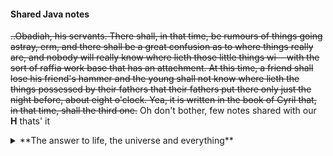 #### Shared Java notes

~~..Obadiah, his servants. There shall, in that time, be rumours of things going astray, erm, and there shall be a great confusion as to where things really are, and nobody will really know where lieth those little things wi-- with the sort of raffia work base that has an attachment. At this time, a friend shall lose his friend's hammer and the young shall not know where lieth the things possessed by their fathers that their fathers put there only just the night before, about eight o'clock. Yea, it is written in the book of Cyril that, in that time, shall the third one.~~ Oh don't bother, few notes shared with our __H__ thats' it

<details><summary> **The answer to life, the universe and everything** </summary>
```
 ____   _     _
|  __ \(_)   | |
| |  | |_ ___| |_ __ _ _ __   ___ ___
| |  | | / __| __/ _` | '_ \ / __/ _ \
| |__| | \__ \ || (_| | | | | (_|  __/
|_____/|_|___/\__\__,_|_| |_|\___\___|
                   ______
                  / /___ \
                 / /  __) |
                < <  |__ <
                 \ \ ___) |
                  \_\____/
         __  __       _       _        _
        |  \/  |     (_)     | |      (_)
        | \  / | __ _ _ _ __ | |_ __ _ _ _ __
        | |\/| |/ _` | | '_ \| __/ _` | | '_ \
        | |  | | (_| | | | | | || (_| | | | | |
        |_|  |_|\__,_|_|_| |_|\__\__,_|_|_| |_|
```
<!---
general purpose, highlevel, object oriented programming
platform independant
lowlevel : 0,1 (binary digits)
assembly : pnemonic codes (mov,jump, reg, sub, add)
high level: like english (print, scanner(scanf)
assembler : convert assembly code into machine code
compiler: hll to machine code
interpretor: hll to machine code ( .class into machine code)

JDK : Java Development kit  (code)
JRE : Java Runtime environment (run)

compiler - compiles the .java code : .class(bytecode)
<!--- Comments are Fun --->
class >> JRE (JVM >> java virtual machine >> interpretor) >> binary digits (0,1) -->

#### • Principium
** •identifiers **
- User defined ➛ variables, classes, functions
- In context and relevant
  `eg: firstname, age, phone, employeecode`

•keywords
   <!--- --> is working :)
  Reserved set of words with an agreed upon meaning
  ex:
  - `int  -- whole numbers`
  - `float -- decimal numbers`
  - `break  -- stop the execution`


```java
package oops;
    import java.util.Scanner;
    public class Books
    {
      private int bookid;
      private String bookname;
      private float price;
      public void getBooks() //user defined methods
      {
        Scanner sc = new Scanner(System.in);
        System.out.println("Enter bookid, name and price:");
        bookid = sc.nextInt();
        bookname = sc.next();
        price = sc.nextFloat();
        }
    
      public void showBooks()
      {
        System.out.println("Book id:" + bookid);
        System.out.println("Book Name:" + bookname);
        System.out.println("Price:" + price);
      }
        }
```
----------
### • variable
  - user defined placeholder that points to a temporary memory location
  - Enables the easy ___ identification-storage-and-retrieval__ memory location(store/retrieve)


  declaration
  ----------
```java
      datatype variablename1, var2....var n;
```


  ex

    int age;

    String name,address;


  rules:
  -----

  1. starts with alphapets
  2. dont use keywords
  3. spl characters not allowed except _
  4. case sensitive (age, AGE)
  5. max length : 32 chars

Constants:
----------
  value of the variable cannot be changed - during the time of execution

  final - keyword

  ex:

    final float PI=3.14f;
    final int CODE=123;

DataTypes:
----------

  specifies the type of data to be stored into a variable , return value of the method.


** primitive types

** non primitive types

primitive types
----------------

  directly assign values

  >> int , short, long
  >> float, double
  >> char     -any characters/ numbers denoted within single quot 'a', '3' ...
  >> boolean    - true / false
  >> byte

non-primitive
-------------
  String
  object

characterset
--------------
alphapets a-z, A-Z
numbers   0-9
spl chars !@~#$%^&*()_+\][{}|"':;?/>.<,-
white spaces  horiz, verti

Operators
----------

  Symbol which performs specific tasks

assignment    =

arithmetic    + - * / %

relational/comparison   < <= > >= == !=       true/false

Logical     && || !         true/false

increment   ++

decrement   --

conditional     ?:    condition ? true : false


Basic input / output
---------------------

  output:

    System.out.println("msg to be print");

  input:

    import java.util.Scanner;   //importing the library files (packages)

    Scanner obj = new Scanner(System.in);

Structure of java program
-------------------------


package;

in-built package; (JRE lib)

class definition
{

  //variables.

  //methods

}

----------------------

program compile & execution
---------------------------

  compilation:

      javac classname.java

  execution
      java classname


Editors
----------

  * notepad
  * netbeans
  * eclipse
  * intellij ide


Statements:
------------

  decison making statements

if
switch-case


if:
---
  Simple if
  if-else (2 branch)
  else-if ladder (multi branches)
  nested if


  if ( condition )
  {

    //true part
  }

  else
  {
    //false part
  }


Looping
-------

  Repeated execution of a stmt / block of statements


for
while
dowhile

for:
  entry control loop
  countable - known no of times

  for(initial value; condition; iteration (inc/dec)
  {

    //body of loop
  }


while:
  uncountable - unknown no of times until the condition is valid

  entry control loop


  while(condition)
  {

    //loop;
  }

do-while
---------
  uncountable - exit control (condition checked atlast) - even if the coniditon is false, the loop will be executed atleast once


  atm

  do
  {

    //loop
  }while(condition)

----------------------------------------------
switch-case, do- while
----------------------
Enter 2 nos
5
3

choices are :

1.add
2.sub
3.mul
4.div

ur choice: 1
5+3=8

do u wish to continue 1.yes/2.no


-----------
multiply

Enter table no: 2

Enter range to print: 5

1*2=2
2*2=4
3*2=6
4*2=8
5*2=10



Arrays
------
  derived type

  Group of similar type of data which shares a common name


  element - value in an array

  can be accessed by using array index (position /location / address)

  array index always starts with 0


  declaration
  -----------

    datatype[] arrayname = new datatype[size];

  ex:
    int []marks = new int[5]; where [size] subscription/rank

  row & column wise

types
-------
  1. one dimensional array : array with one subscription
  2. Multi dimensional array : array with more than one subscription


Advanced For / foreach
------------- ---------

  jdk1.7 & above

Multidimensional Array
------------------------
  1 2
  3 4

```int [][]arrayname = new int[rowsize [colsize];``


  ex:

    int [][]matrix = new int[2][2];



String methods
--------------

  in-built

import java.lang.*; //default


12:45 PM 12/24/2018
---------------------

Object oriented programming concepts (OOPs)
------------------------------------
  secure
  easy/simplify

object
  real world entity

  behavior/functionality

  eg: peacock - dancing, dog - barking


class

  collection of similar objects

  objects & its functionalities - tied together


  ex:
    flowers  --- class
      rose
      jasmine
      lilly   --- objects

  a class  can have n no of objects

  can create n no objects for a class


data abstraction

  specifies the essential feature of object

  ex: chair


data encapsulation

  capsule

  hiding the data - into the class (Wrapping up of the data )

inheritance

  deriving/creating a new class from existing class

  reusability

  ex: student details (admin office)

    lib
    exam cell
    sports
polymorphism

  poly - many

  ability to take more than one action

message passing

  passing data among objects


class definition
------------------

  visibilitylabel/accessspecifier class classname
  {

    //variables
    //constants
    //lib functions

    //user defined methods
  }

visibility labels / Access specifier
------------------------------------
  default  -- public scope
  private ( within the class)
  public (within class, outside)
  protected -- private scope in derived class


creation of object / instantiation
---------------------------------


  classname objectname/referencevariable/instance = new Constructor();
               (classname)

accessing class members using object
----------------------------------

  object/instance . classmembers = value;

  var = object.classmember;


user defined method
-------------------

  method: small piece of code - which performs certain task and returns a value

  reusability


  visibilitylabel returntype methodname([arg1,arg2... arg n])
  {
    //method body goes here
  }

12:42 PM 12/26/2018
----------------------

Constructor

  constructing the objects

  automatically initializing the objects and its variables (allocating the memory)


  >> it is a special method -(classname and method name will be the same)
  >> it has no return type - it wont return any values
  >> it may / maynot consume input(arguments/parameters)
  >> no need create object to invoke the constructor, it automatically invoked when creating object for      that class
  >> it should be public

types:
------

  1. default constructor :
  -------------------------
    ** constructor with no arguments

    ** if there is no constructor specified in a class explicitly, then the java compiler supplies

    the default one.

  2. parameterized constructor
  --------------------------

    a constructor that takes one or more arguments

    arguments may be any type

---------------------------------------------------------

Naming convention
-----------------

Welcometojava

class :   WeclomeToJava

variable: welcome_to_java

package:  welcometojava

constant: WELCOMETOJAVA

method:   welcomeToJava


inheritance
---------------

  derivation

obtaining the properties of a class into another

creating a new class from the existing classs


  new class : Derived class, sub class, child class

  exisitng class: base class, super class, parent class


code reusability


syntax:
----------
class newclass extends existingclass
{
}


types:
--------
>> Single
>> multilevel
>> multiple **
>> hiearachical
>> hybrid **


Single inheritance:
------------------

creating a new class from the existing class ( one base class, one derived class)

multilevel:
-----------

  deriving a new class from already derived class

Student --- Marks --- Result

Multiple:
-------

more than one base classes - one derived class

  ambiguity (diamond problem)

hybrid
--------
  any combination of inheritances
